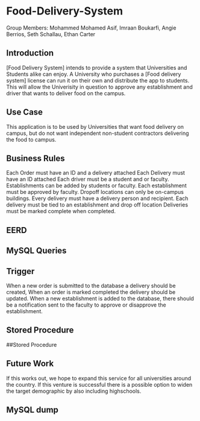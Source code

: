 # Food-Delivery-System
Group Members:
Mohammed Mohamed Asif, 
Imraan Boukarfi, 
Angie Berrios,
Seth Schallau,
Ethan Carter

## Introduction
[Food Delivery System] intends to provide a system that Universities and Students alike can enjoy. A University who purchases a [Food delivery system] license can run it on their own and distribute the app to students. This will allow the Univerisity in question to approve any establishment and driver that wants to deliver food on the campus. 

## Use Case
This application is to be used by Universities that want food delivery on campus, but do not want independent non-student contractors delivering the food to campus.

## Business Rules
Each Order must have an ID and a delivery attached
Each Delivery must have an ID attached
Each driver must be a student and or faculty.
Establishments can be added by students or faculty.
Each establishment must be approved by faculty.
Dropoff locations can only be on-campus buildings.
Every delivery must have a delivery person and recipient.
Each delivery must be tied to an establishment and drop off location
Deliveries must be marked complete when completed.
## EERD

## MySQL Queries

## Trigger
When a new order is submitted to the database a delivery should be created,
When an order is marked completed the delivery should be updated.
When a new establishment is added to the database, there should be a notification sent to the faculty to approve or disapprove the establishment.
## Stored Procedure
##Stored Procedure

## Future Work
If this works out, we hope to expand this service for all universities around the country. 
If this venture is successful there is a possible option to widen the target demographic by also including highschools. 
## MySQL dump
